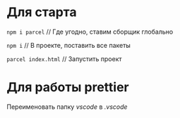 # Для старта

`npm i parcel` // Где угодно, ставим сборщик глобально

`npm i` // В проекте, поставить все пакеты

`parcel index.html` // Запустить проект 

# Для работы prettier 

Переименовать папку *vscode* в *.vscode* 
